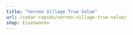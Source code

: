 ```yaml
---
title: "Vernon Village True Value"
url: /cedar-rapids/vernon-village-true-value/
shop: Eisenwaren
---
```

